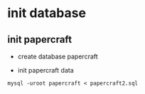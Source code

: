 # init database
## init papercraft

- create database papercraft

- init papercraft data

```
mysql -uroot papercraft < papercraft2.sql
```

